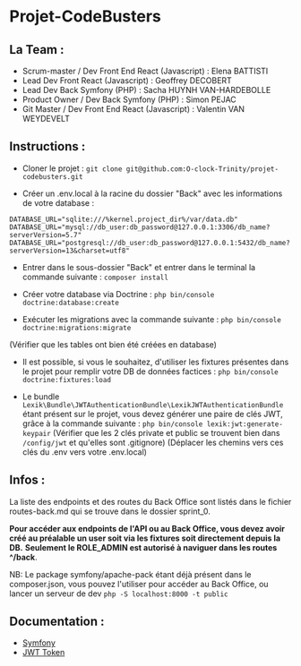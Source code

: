 # Projet-CodeBusters

## La Team :

- Scrum-master / Dev Front End React (Javascript) : Elena BATTISTI
- Lead Dev Front React (Javascript) : Geoffrey DECOBERT
- Lead Dev Back Symfony (PHP) : Sacha HUYNH VAN-HARDEBOLLE
- Product Owner / Dev Back Symfony (PHP) : Simon PEJAC
- Git Master / Dev Front End React (Javascript) : Valentin VAN WEYDEVELT

## Instructions :

- Cloner le projet :
```git clone git@github.com:O-clock-Trinity/projet-codebusters.git```

- Créer un .env.local à la racine du dossier "Back" avec les informations de votre database :
```
DATABASE_URL="sqlite:///%kernel.project_dir%/var/data.db"
DATABASE_URL="mysql://db_user:db_password@127.0.0.1:3306/db_name?serverVersion=5.7"
DATABASE_URL="postgresql://db_user:db_password@127.0.0.1:5432/db_name?serverVersion=13&charset=utf8"
```

- Entrer dans le sous-dossier "Back" et entrer dans le terminal la commande suivante :
```composer install```

- Créer votre database via Doctrine :
```php bin/console doctrine:database:create```

- Exécuter les migrations avec la commande suivante :
```php bin/console doctrine:migrations:migrate```

(Vérifier que les tables ont bien été créées en database)

- Il est possible, si vous le souhaitez, d'utiliser les fixtures présentes dans le projet pour remplir votre DB de données factices :
```php bin/console doctrine:fixtures:load```

- Le bundle ```Lexik\Bundle\JWTAuthenticationBundle\LexikJWTAuthenticationBundle``` étant présent sur le projet, vous devez générer une paire de clés JWT, grâce à la commande suivante :
```php bin/console lexik:jwt:generate-keypair```
(Vérifier que les 2 clés private et public se trouvent bien dans ```/config/jwt``` et qu'elles sont .gitignore)
(Déplacer les chemins vers ces clés du .env vers votre .env.local)

## Infos :

La liste des endpoints et des routes du Back Office sont listés dans le fichier routes-back.md qui se trouve dans le dossier sprint_0.

**Pour accéder aux endpoints de l'API ou au Back Office, vous devez avoir créé au préalable un user soit via les fixtures soit directement depuis la DB.**
**Seulement le ROLE_ADMIN est autorisé à naviguer dans les routes ^/back**.

NB: Le package symfony/apache-pack étant déjà présent dans le composer.json, vous pouvez l'utiliser pour accéder au Back Office, ou lancer un serveur de dev ```php -S localhost:8000 -t public```


## Documentation :

- [Symfony](https://symfony.com/doc/current/index.html)
- [JWT Token](https://github.com/lexik/LexikJWTAuthenticationBundle)
